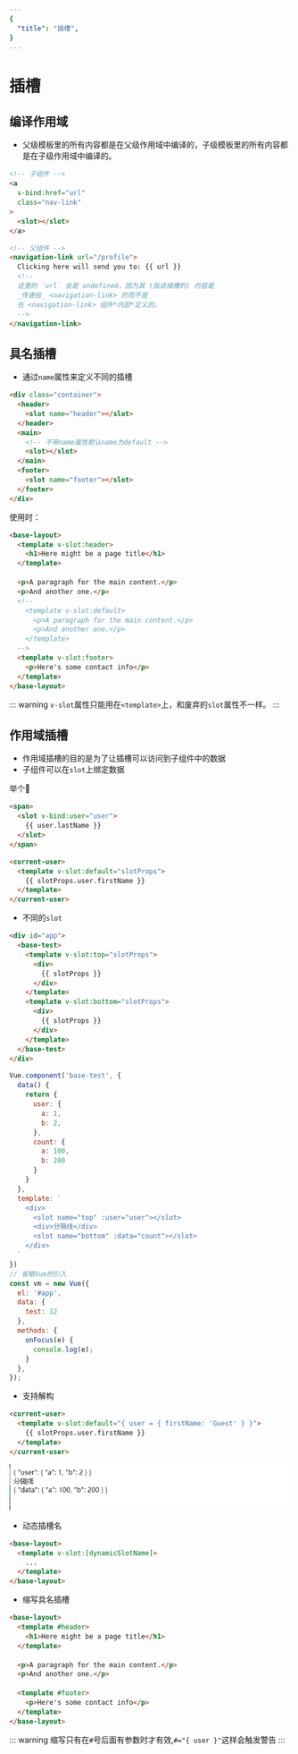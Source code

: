 ```yaml
---
{
  "title": "插槽",
}
---
```


# 插槽

## 编译作用域

- 父级模板里的所有内容都是在父级作用域中编译的，子级模板里的所有内容都是在子级作用域中编译的。

```html
<!-- 子组件 -->
<a
  v-bind:href="url"
  class="nav-link"
>
  <slot></slot>
</a>
```

```html
<!-- 父组件 -->
<navigation-link url="/profile">
  Clicking here will send you to: {{ url }}
  <!--
  这里的 `url` 会是 undefined，因为其 (指该插槽的) 内容是
  _传递给_ <navigation-link> 的而不是
  在 <navigation-link> 组件*内部*定义的。
  -->
</navigation-link>
```

## 具名插槽

- 通过`name`属性来定义不同的插槽

```html
<div class="container">
  <header>
    <slot name="header"></slot>
  </header>
  <main>
    <!-- 不带name属性默认name为default -->
    <slot></slot>
  </main>
  <footer>
    <slot name="footer"></slot>
  </footer>
</div>
```

使用时：

```html
<base-layout>
  <template v-slot:header>
    <h1>Here might be a page title</h1>
  </template>

  <p>A paragraph for the main content.</p>
  <p>And another one.</p>
  <!--
    <template v-slot:default>
      <p>A paragraph for the main content.</p>
      <p>And another one.</p>
    </template>
  -->
  <template v-slot:footer>
    <p>Here's some contact info</p>
  </template>
</base-layout>
```

::: warning
`v-slot`属性只能用在`<template>`上，和废弃的`slot`属性不一样。
:::

## 作用域插槽

- 作用域插槽的目的是为了让插槽可以访问到子组件中的数据
- 子组件可以在`slot`上绑定数据

举个:chestnut:  

```html
<span>
  <slot v-bind:user="user">
    {{ user.lastName }}
  </slot>
</span>
```

```html
<current-user>
  <template v-slot:default="slotProps">
    {{ slotProps.user.firstName }}
  </template>
</current-user>
```

- 不同的`slot`

```html
<div id="app">
  <base-test>
    <template v-slot:top="slotProps">
      <div>
        {{ slotProps }}
      </div>
    </template>
    <template v-slot:bottom="slotProps">
      <div>
        {{ slotProps }}
      </div>
    </template>
  </base-test>
</div>
```

```javascript
Vue.component('base-test', {
  data() {
    return {
      user: {
        a: 1,
        b: 2,
      },
      count: {
        a: 100,
        b: 200
      }
    }
  },
  template: `
    <div>
      <slot name="top" :user="user"></slot>
      <div>分隔线</div>
      <slot name="bottom" :data="count"></slot>
    </div>
  `
})
// 省略Vue的引入
const vm = new Vue({
  el: '#app',
  data: {
    test: 12
  },
  methods: {
    onFocus(e) {
      console.log(e);
    }
  },
});
```

- 支持解构

```html
<current-user>
  <template v-slot:default="{ user = { firstName: 'Guest' } }">
    {{ slotProps.user.firstName }}
  </template>
</current-user>
```

![1](../../../.vuepress/public/Vue/slot_1.png)

- 动态插槽名

```html
<base-layout>
  <template v-slot:[dynamicSlotName]>
    ...
  </template>
</base-layout>
```

- 缩写具名插槽

```html
<base-layout>
  <template #header>
    <h1>Here might be a page title</h1>
  </template>

  <p>A paragraph for the main content.</p>
  <p>And another one.</p>

  <template #footer>
    <p>Here's some contact info</p>
  </template>
</base-layout>
```

::: warning
缩写只有在`#`号后面有参数时才有效,`#="{ user }"`这样会触发警告
:::
